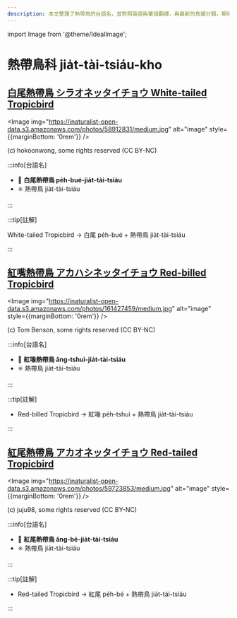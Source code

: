 ```yaml
---
description: 本文整理了熱帶鳥的台語名，並對照英語與華語翻譯，與最新的鳥類分類，期待能夠供未來的台語鳥類圖鑑當作參考
---
```


import Image from '@theme/IdealImage';

# 熱帶鳥科 jia̍t-tài-tsiáu-kho

## [白尾熱帶鳥 シラオネッタイチョウ White-tailed Tropicbird](https://ebird.org/species/whttro)

<Image img="https://inaturalist-open-data.s3.amazonaws.com/photos/58912831/medium.jpg" alt="image" style={{marginBottom: '0rem'}} />

<div className="image-caption">
(c) hokoonwong, some rights reserved (CC BY-NC)
</div>

:::info[台語名]

- 🎯 **白尾熱帶鳥 pe̍h-bué-jia̍t-tài-tsiáu**
- ✳️ 熱帶鳥 jia̍t-tài-tsiáu

:::

:::tip[註解]

White-tailed Tropicbird -> 白尾 pe̍h-bué + 熱帶鳥 jia̍t-tài-tsiáu

:::

## [紅嘴熱帶鳥 アカハシネッタイチョウ Red-billed Tropicbird](https://ebird.org/species/rebtro)

<Image img="https://inaturalist-open-data.s3.amazonaws.com/photos/161427459/medium.jpg" alt="image" style={{marginBottom: '0rem'}} />

<div className="image-caption">
(c) Tom Benson, some rights reserved (CC BY-NC)
</div>

:::info[台語名]

- 🎯 **紅喙熱帶鳥 âng-tshuì-jia̍t-tài-tsiáu**
- ✳️ 熱帶鳥 jia̍t-tài-tsiáu

:::

:::tip[註解]

- Red-billed Tropicbird -> 紅喙 pe̍h-tshuì + 熱帶鳥 jia̍t-tài-tsiáu

:::

## [紅尾熱帶鳥 アカオネッタイチョウ Red-tailed Tropicbird](https://ebird.org/species/rettro)

<Image img="https://inaturalist-open-data.s3.amazonaws.com/photos/59723853/medium.jpg" alt="image" style={{marginBottom: '0rem'}} />

<div className="image-caption">
(c) juju98, some rights reserved (CC BY-NC)
</div>

:::info[台語名]

- 🎯 **紅尾熱帶鳥 âng-bé-jia̍t-tài-tsiáu**
- ✳️ 熱帶鳥 jia̍t-tài-tsiáu

:::

:::tip[註解]

- Red-tailed Tropicbird -> 紅尾 pe̍h-bé + 熱帶鳥 jia̍t-tài-tsiáu

:::
